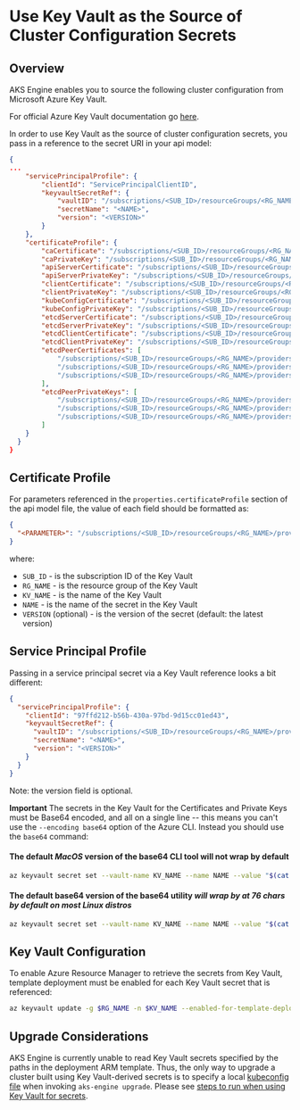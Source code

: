 # Use Key Vault as the Source of Cluster Configuration Secrets

## Overview

AKS Engine enables you to source the following cluster configuration from Microsoft Azure Key Vault.

For official Azure Key Vault documentation go [here](https://docs.microsoft.com/en-us/azure/key-vault/basic-concepts).

In order to use Key Vault as the source of cluster configuration secrets, you pass in a reference to the secret URI in your api model:


```json
{
...
    "servicePrincipalProfile": {
        "clientId": "ServicePrincipalClientID",
        "keyvaultSecretRef": {
            "vaultID": "/subscriptions/<SUB_ID>/resourceGroups/<RG_NAME>/providers/Microsoft.KeyVault/vaults/<KV_NAME>",
            "secretName": "<NAME>",
            "version": "<VERSION>"
        }
    },
    "certificateProfile": {
        "caCertificate": "/subscriptions/<SUB_ID>/resourceGroups/<RG_NAME>/providers/Microsoft.KeyVault/vaults/<KV_NAME>/secrets/<CA_CRT_NAME>",
        "caPrivateKey": "/subscriptions/<SUB_ID>/resourceGroups/<RG_NAME>/providers/Microsoft.KeyVault/vaults/<KV_NAME>/secrets/<CA_KEY_NAME>",
        "apiServerCertificate": "/subscriptions/<SUB_ID>/resourceGroups/<RG_NAME>/providers/Microsoft.KeyVault/vaults/<KV_NAME>/secrets/<APISERVER_CRT_NAME>",
        "apiServerPrivateKey": "/subscriptions/<SUB_ID>/resourceGroups/<RG_NAME>/providers/Microsoft.KeyVault/vaults/<KV_NAME>/secrets/<APISERVER_KEYNAME>",
        "clientCertificate": "/subscriptions/<SUB_ID>/resourceGroups/<RG_NAME>/providers/Microsoft.KeyVault/vaults/<KV_NAME>/secrets/<CLIENT_CRT_NAME>",
        "clientPrivateKey": "/subscriptions/<SUB_ID>/resourceGroups/<RG_NAME>/providers/Microsoft.KeyVault/vaults/<KV_NAME>/secrets/<CLIENT_KEY_NAME>",
        "kubeConfigCertificate": "/subscriptions/<SUB_ID>/resourceGroups/<RG_NAME>/providers/Microsoft.KeyVault/vaults/<KV_NAME>/secrets/<KUBE_CRT_NAME>",
        "kubeConfigPrivateKey": "/subscriptions/<SUB_ID>/resourceGroups/<RG_NAME>/providers/Microsoft.KeyVault/vaults/<KV_NAME>/secrets/<KUBE_KEY_NAME>",
        "etcdServerCertificate": "/subscriptions/<SUB_ID>/resourceGroups/<RG_NAME>/providers/Microsoft.KeyVault/vaults/<KV_NAME>/secrets/<ETCDSERVER_CRT_NAME>",
        "etcdServerPrivateKey": "/subscriptions/<SUB_ID>/resourceGroups/<RG_NAME>/providers/Microsoft.KeyVault/vaults/<KV_NAME>/secrets/<ETCDSERVER_KEY_NAME>",
        "etcdClientCertificate": "/subscriptions/<SUB_ID>/resourceGroups/<RG_NAME>/providers/Microsoft.KeyVault/vaults/<KV_NAME>/secrets/<ETCDCLIENT_CRT_NAME>",
        "etcdClientPrivateKey": "/subscriptions/<SUB_ID>/resourceGroups/<RG_NAME>/providers/Microsoft.KeyVault/vaults/<KV_NAME>/secrets/<ETCDCLIENT_KEY_NAME>",
        "etcdPeerCertificates": [
            "/subscriptions/<SUB_ID>/resourceGroups/<RG_NAME>/providers/Microsoft.KeyVault/vaults/<KV_NAME>/secrets/<ETCDPEER0_CRT_NAME>",
            "/subscriptions/<SUB_ID>/resourceGroups/<RG_NAME>/providers/Microsoft.KeyVault/vaults/<KV_NAME>/secrets/<ETCDPEER1_CRT_NAME>",
            "/subscriptions/<SUB_ID>/resourceGroups/<RG_NAME>/providers/Microsoft.KeyVault/vaults/<KV_NAME>/secrets/<ETCDPEER2_CRT_NAME>"
        ],
        "etcdPeerPrivateKeys": [
            "/subscriptions/<SUB_ID>/resourceGroups/<RG_NAME>/providers/Microsoft.KeyVault/vaults/<KV_NAME>/secrets/<ETCDPEER0_KEY_NAME>",
            "/subscriptions/<SUB_ID>/resourceGroups/<RG_NAME>/providers/Microsoft.KeyVault/vaults/<KV_NAME>/secrets/<ETCDPEER1_KEY_NAME>",
            "/subscriptions/<SUB_ID>/resourceGroups/<RG_NAME>/providers/Microsoft.KeyVault/vaults/<KV_NAME>/secrets/<ETCDPEER2_KEY_NAME>"
        ]
    }
  }
}
```

## Certificate Profile

For parameters referenced in the `properties.certificateProfile` section of the api model file, the value of each field should be formatted as:

```json
{
  "<PARAMETER>": "/subscriptions/<SUB_ID>/resourceGroups/<RG_NAME>/providers/Microsoft.KeyVault/vaults/<KV_NAME>/secrets/<NAME>[/<VERSION>]"
}
```

where:

* `SUB_ID` - is the subscription ID of the Key Vault
* `RG_NAME` - is the resource group of the Key Vault
* `KV_NAME` - is the name of the Key Vault
* `NAME` - is the name of the secret in the Key Vault
* `VERSION` (optional) - is the version of the secret (default: the latest version)

## Service Principal Profile

Passing in a service principal secret via a Key Vault reference looks a bit different:

```json
{
  "servicePrincipalProfile": {
    "clientId": "97ffd212-b56b-430a-97bd-9d15cc01ed43",
    "keyvaultSecretRef": {
      "vaultID": "/subscriptions/<SUB_ID>/resourceGroups/<RG_NAME>/providers/Microsoft.KeyVault/vaults/<KV_NAME>",
      "secretName": "<NAME>",
      "version": "<VERSION>"
    }
  }
}
```

Note: the version field is optional.

**Important** The secrets in the Key Vault for the Certificates and Private Keys must be Base64 encoded, and all on a single line -- this means you can't use the `--encoding base64` option of the Azure CLI. Instead you should use the `base64` command:

#### The default _MacOS_ version of the base64 CLI tool will not wrap by default
```sh
az keyvault secret set --vault-name KV_NAME --name NAME --value "$(cat ca.crt | base64 --break=0)"
```

#### The default base64 version of the base64 utility _will wrap by at 76 chars by default on most Linux distros_
```sh
az keyvault secret set --vault-name KV_NAME --name NAME --value "$(cat ca.crt | base64 --wrap=0)"
```

## Key Vault Configuration

To enable Azure Resource Manager to retrieve the secrets from Key Vault, template deployment must be enabled for each Key Vault secret that is referenced:

```sh
az keyvault update -g $RG_NAME -n $KV_NAME --enabled-for-template-deployment
```

## Upgrade Considerations

AKS Engine is currently unable to read Key Vault secrets specified by the paths in the deployment ARM template. Thus, the only way to upgrade a cluster built using Key Vault-derived secrets is to specify a local [kubeconfig file](https://kubernetes.io/docs/concepts/configuration/organize-cluster-access-kubeconfig/) when invoking `aks-engine upgrade`. Please see [steps to run when using Key Vault for secrets](./upgrade.md#steps-to-run-when-using-Key-Vault-for-secrets).
